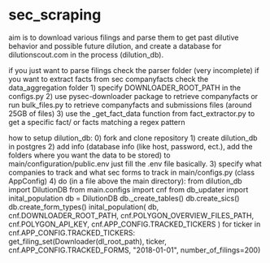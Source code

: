 # sec_scraping
aim is to download various filings and parse them to get past dilutive behavior and possible future dilution,
and create a database for dilutionscout.com in the process (dilution_db).

if you just want to parse filings check the parser folder (very incomplete)
if you want to extract facts from sec companyfacts check the data_aggregation folder
    1) specify DOWNLOADER_ROOT_PATH in the configs.py
    2) use pysec-downloader package to retrieve companyfacts or run bulk_files.py to retrieve
        companyfacts and submissions files (around 25GB of files)
    3) use the _get_fact_data function from fact_extractor.py to get a specific fact/
        or facts matching a regex pattern


how to setup dilution_db:
    0) fork and clone repository
    1) create dilution_db in postgres
    2) add info (database info (like host, password, ect.), 
    add the folders where you want the data to be stored) 
    to main/configuration/public.env just fill the .env file basically.
    <!-- get a free polygon api key if you havnt -->
    3) specify what companies to track and what sec forms to track in main/configs.py (class AppConfig)
    4) do (in a file above the main directory):
        from dilution_db import DilutionDB
        from main.configs import cnf
        from db_updater import inital_population
        db = DilutionDB
        db._create_tables()
        db.create_sics()
        db.create_form_types()
        inital_population(
            db, cnf.DOWNLOADER_ROOT_PATH,
            cnf.POLYGON_OVERVIEW_FILES_PATH,
            cnf.POLYGON_API_KEY,
            cnf.APP_CONFIG.TRACKED_TICKERS
            )
        <!-- you can end up with partially populated companies. -->
        <!-- if you want all the sec filings after a certain date do something like: -->
        <!-- *replacing the date and number of filings you want, this will take a while ... -->
        <!-- could take multiple days if you have a lot of filing types and tickers set,
        you will need to implement restarting and continuing from failed ticker or handle all
        unhandled exceptions that might come up -->
        for ticker in cnf.APP_CONFIG.TRACKED_TICKERS:
            get_filing_set(Downloader(dl_root_path), ticker, cnf.APP_CONFIG.TRACKED_FORMS, "2018-01-01", number_of_filings=200)

        

        




